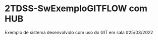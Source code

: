 # 2TDSS-SwExemploGITFLOW com HUB
Exemplo de sistema desenvolvido com uso do GIT em sala
#25/03/2022
